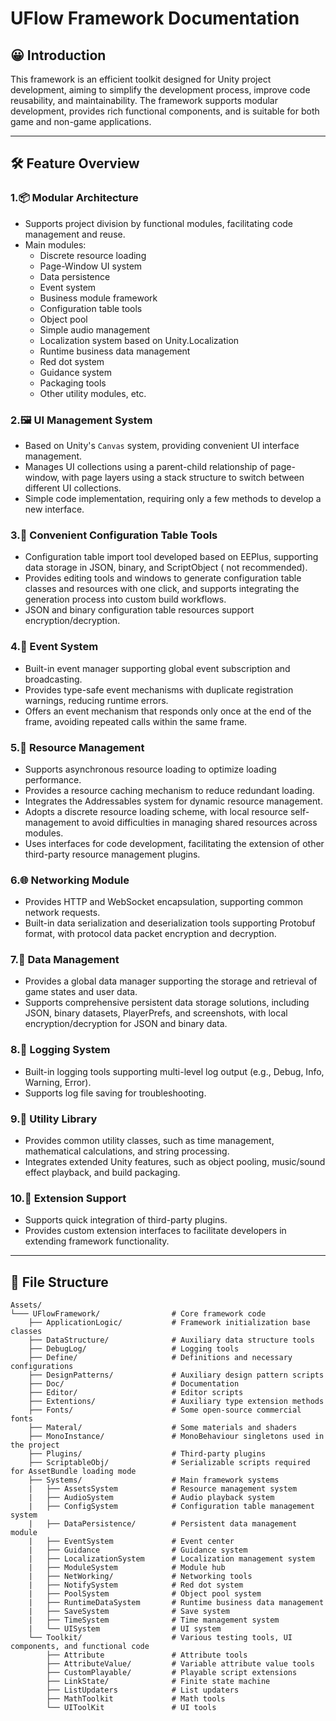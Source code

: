 # UFlow Framework Documentation

## 😀 Introduction

This framework is an efficient toolkit designed for Unity project development, aiming to simplify the development
process, improve code reusability, and maintainability. The framework supports modular development, provides rich
functional components, and is suitable for both game and non-game applications.

---

## 🛠️ Feature Overview

### 1.📦 **Modular Architecture**

- Supports project division by functional modules, facilitating code management and reuse.
- Main modules:
    - Discrete resource loading
    - Page-Window UI system
    - Data persistence
    - Event system
    - Business module framework
    - Configuration table tools
    - Object pool
    - Simple audio management
    - Localization system based on Unity.Localization
    - Runtime business data management
    - Red dot system
    - Guidance system
    - Packaging tools
    - Other utility modules, etc.

### 2.🖼️ **UI Management System**

- Based on Unity's `Canvas` system, providing convenient UI interface management.
- Manages UI collections using a parent-child relationship of page-window, with page layers using a stack structure to
  switch between different UI collections.
- Simple code implementation, requiring only a few methods to develop a new interface.

### 3.📑 **Convenient Configuration Table Tools**

- Configuration table import tool developed based on EEPlus, supporting data storage in JSON, binary, and ScriptObject (
  not recommended).
- Provides editing tools and windows to generate configuration table classes and resources with one click, and supports
  integrating the generation process into custom build workflows.
- JSON and binary configuration table resources support encryption/decryption.

### 4.📢 **Event System**

- Built-in event manager supporting global event subscription and broadcasting.
- Provides type-safe event mechanisms with duplicate registration warnings, reducing runtime errors.
- Offers an event mechanism that responds only once at the end of the frame, avoiding repeated calls within the same
  frame.

### 5.📂 **Resource Management**

- Supports asynchronous resource loading to optimize loading performance.
- Provides a resource caching mechanism to reduce redundant loading.
- Integrates the Addressables system for dynamic resource management.
- Adopts a discrete resource loading scheme, with local resource self-management to avoid difficulties in managing
  shared resources across modules.
- Uses interfaces for code development, facilitating the extension of other third-party resource management plugins.

### 6.🌐 **Networking Module**

- Provides HTTP and WebSocket encapsulation, supporting common network requests.
- Built-in data serialization and deserialization tools supporting Protobuf format, with protocol data packet encryption
  and decryption.

### 7.💾 **Data Management**

- Provides a global data manager supporting the storage and retrieval of game states and user data.
- Supports comprehensive persistent data storage solutions, including JSON, binary datasets, PlayerPrefs, and
  screenshots, with local encryption/decryption for JSON and binary data.

### 8.📝 **Logging System**

- Built-in logging tools supporting multi-level log output (e.g., Debug, Info, Warning, Error).
- Supports log file saving for troubleshooting.

### 9.🔧 **Utility Library**

- Provides common utility classes, such as time management, mathematical calculations, and string processing.
- Integrates extended Unity features, such as object pooling, music/sound effect playback, and build packaging.

### 10.🔗 **Extension Support**

- Supports quick integration of third-party plugins.
- Provides custom extension interfaces to facilitate developers in extending framework functionality.

---

## 📂 File Structure

```plaintext
Assets/
└─── UFlowFramework/                # Core framework code
    ├── ApplicationLogic/           # Framework initialization base classes
    ├── DataStructure/              # Auxiliary data structure tools
    ├── DebugLog/                   # Logging tools
    ├── Define/                     # Definitions and necessary configurations
    ├── DesignPatterns/             # Auxiliary design pattern scripts
    ├── Doc/                        # Documentation
    ├── Editor/                     # Editor scripts
    ├── Extentions/                 # Auxiliary type extension methods
    ├── Fonts/                      # Some open-source commercial fonts
    ├── Materal/                    # Some materials and shaders
    ├── MonoInstance/               # MonoBehaviour singletons used in the project
    ├── Plugins/                    # Third-party plugins
    ├── ScriptableObj/              # Serializable scripts required for AssetBundle loading mode
    ├── Systems/                    # Main framework systems
    |   ├── AssetsSystem            # Resource management system
    |   ├── AudioSystem             # Audio playback system
    |   ├── ConfigSystem            # Configuration table management system
    |   ├── DataPersistence/        # Persistent data management module
    |   ├── EventSystem             # Event center
    |   ├── Guidance                # Guidance system
    |   ├── LocalizationSystem      # Localization management system
    |   ├── ModuleSystem            # Module hub
    |   ├── NetWorking/             # Networking tools
    |   ├── NotifySystem            # Red dot system
    |   ├── PoolSystem              # Object pool system
    |   ├── RuntimeDataSystem       # Runtime business data management
    |   ├── SaveSystem              # Save system
    |   ├── TimeSystem              # Time management system
    |   └── UISystem                # UI system
    └── Toolkit/                    # Various testing tools, UI components, and functional code
        ├── Attribute               # Attribute tools
        ├── AttributeValue/         # Variable attribute value tools
        ├── CustomPlayable/         # Playable script extensions
        ├── LinkState/              # Finite state machine
        ├── ListUpdaters            # List updaters
        ├── MathToolkit             # Math tools
        └── UIToolKit               # UI tools
```